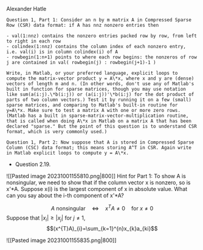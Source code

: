  Alexander Hatle

```ad-question
Question 1, Part 1: Consider an n by m matrix A in Compressed Sparse Row (CSR) data format: if A has nnz nonzero entries then

- val(1:nnz) contains the nonzero entries packed row by row, from left to right in each row
- colindex(1:nnz) contains the column index of each nonzero entry, i.e. val(i) is in column colindex(i) of A
- rowbegin(1:n+1) points to where each row begins: the nonzeros of row j are contained in val( rowbegin(j) : rowbegin(j+1)-1 )

Write, in Matlab, or your preferred language, explicit loops to compute the matrix-vector product y = A\*x, where x and y are (dense) vectors of length m and n. (In other words, don't use any of Matlab's built in function for sparse matrices, though you may use notation like sum(a(i:j).\*b(i:j)) or (a(i:j))'\*b(i:j) for the dot product of parts of two column vectors.) Test it by running it on a few (small) sparse matrices, and comparing to Matlab's built-in routine for y=A\*x. Make sure to test a matrix A with one or more zero rows. (Matlab has a built in sparse-matrix-vector-multiplication routine, that is called when doing A\*x in Matlab on a matrix A that has been declared "sparse." But the point of this question is to understand CSR format, which is very commonly used.)
```


```ad-question
Question 1, Part 2: Now suppose that A is stored in Compressed Sparse Column (CSC) data format; this means storing A^T in CSR. Again write in Matlab explicit loops to compute y = A\*x.

```



- Question 2.19. 

![[Pasted image 20231001155810.png|800]]
Hint for Part 1: To show A is nonsingular, we need to show that if the column vector x is nonzero, so is x'\*A. Suppose x(i) is the largest component of x in absolute value. What can you say about the i-th component of x'\*A?

$$A \text{ nonsingular}\quad\Leftrightarrow\quad x^{T}A≠0 \quad\text{for }x≠0$$
Suppose that $\lvert x_{i} \rvert \ge \lvert x_{j} \rvert$ for $j≠1,$
$$(x^{T}A)_{i}=\sum_{k=1}^{n}x_{k}a_{ki}$$


![[Pasted image 20231001155835.png|800]]


